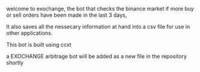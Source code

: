 welcome to exochange, the bot that checks the binance market if more buy or sell orders have been made in the last 3 days,


It also saves all the nessecary information at hand into a csv file for use in other applications.

This bot is built using ccxt


a EXOCHANGE arbitrage bot will be added as a new file in the repository shortly
